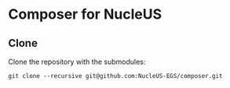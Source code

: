 # Composer for NucleUS

## Clone
Clone the repository with the submodules:

```
git clone --recursive git@github.com:NucleUS-EGS/composer.git
```
